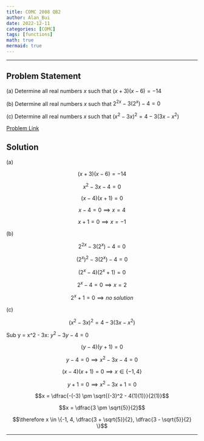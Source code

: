 ```yaml
---
title: COMC 2008 QB2
author: Alan_Bui
date: 2022-12-11
categories: [COMC]
tags: [functions]
math: true
mermaid: true
---
```


---
## Problem Statement
 
(a) Determine all real numbers $x$ such that $(x + 3)(x − 6) = −14$

(b) Determine all real numbers $x$ such that $2^{2x} − 3(2^x) − 4 = 0$

(c) Determine all real numbers $x$ such that $(x^2 − 3x)^2 = 4 − 3(3x − x^2)$

[Problem Link](https://www2.cms.math.ca/Competitions/COMC/examarchive/comc2008-exam-en.pdf)

## Solution

(a)

$$(x + 3)(x − 6) = −14$$

$$x^2 - 3x - 4 = 0$$

$$(x - 4)(x + 1) = 0$$

$$x - 4 = 0 \implies x = 4$$

$$x + 1 = 0 \implies x = -1$$

(b)

$$2^{2x} − 3(2^x) − 4 = 0$$

$$(2^x)^2 - 3(2^x) - 4 = 0$$

$$(2^x - 4)(2^x + 1) = 0$$

$$2^x - 4 = 0 \implies x = 2$$

$$2^x + 1 = 0 \implies no \; solution$$

(c)

$$(x^2 − 3x)^2 = 4 − 3(3x − x^2)$$

Sub y = x^2 - 3x: $y^2 - 3y - 4 = 0$

$$(y - 4)(y + 1) = 0$$

$$y - 4 = 0 \implies x^2 - 3x - 4 = 0$$

$$(x - 4)(x + 1) = 0 \implies x \in \{-1, 4\}$$

$$y + 1 = 0 \implies x^2 - 3x + 1 = 0$$

$$x = \dfrac{-(-3) \pm \sqrt{(-3)^2 - 4(1)(1)}}{2(1)}$$

$$x = \dfrac{3 \pm \sqrt{5}}{2}$$

$$\therefore x \in \{-1, 4, \dfrac{3 + \sqrt{5}}{2}, \dfrac{3 - \sqrt{5}}{2}  \}$$

---
